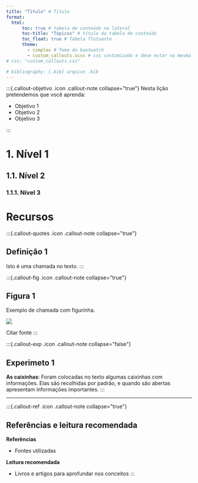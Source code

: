 ```yaml
---
title: "Título" # Titulo
format:
  html:
      toc: true # tabela de conteúdo na lateral
      toc-title: "Tópicos" # título da tabela de conteúdo
      toc_float: true # Tabela flutuante
      theme: 
        - simplex # Tema do bootwatch
        - custom_callouts.scss # css costumizado e deve estar na mesma pasta
# css: "custom_callouts.css"

# bibliography: [.bib] arquivo .bib 
---
```


:::{.callout-objetivo .icon .callout-note collapse="true"}
Nesta lição pretendemos que você aprenda:

- Objetivo 1
- Objetivo 2
- Objetivo 3

:::

# 1. Nível 1

## 1.1. Nível 2

### 1.1.1. Nível 3


# Recursos

:::{.callout-quotes .icon .callout-note collapse="true"}
## Definição 1

Isto é uma chamada no texto.
:::

:::{.callout-fig .icon .callout-note collapse="true"}
## Figura 1
Exemplo de chamada com figurinha.

![](image.png)

Citar fonte
:::

:::{.callout-exp .icon .callout-note collapse="false"}
## Experimeto 1

**As caixinhas**: Foram colocadas no texto algumas caixinhas com informações. Elas são recolhidas por padrão, e quando são abertas apresentam informações importantes.
:::

---

:::{.callout-ref .icon .callout-note collapse="true"}
## Referências e leitura recomendada

**Referências**

- Fontes utilizadas

**Leitura recomendada**

- Livros e artigos para aprofundar nos conceitos
:::

<!-- Anotações -->
